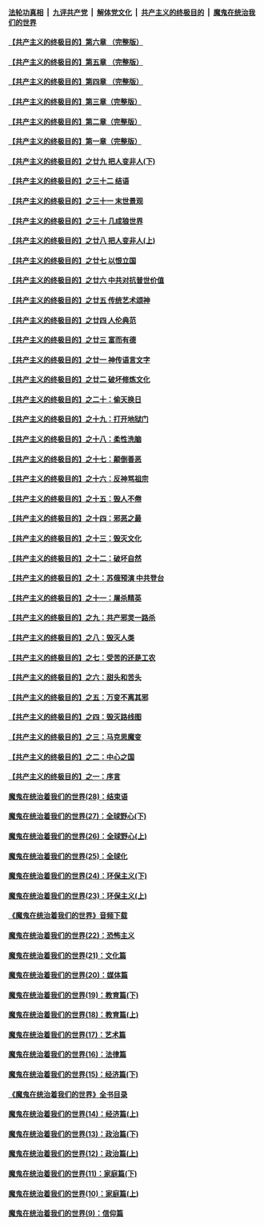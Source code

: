 ####  [法轮功真相](../../../../basic/blob/master/README.md?t=02290539) &nbsp;|&nbsp; [九评共产党](../../../../9ping.md/blob/master/README.md?t=02290539) &nbsp;|&nbsp; [解体党文化](../../../../jtdwh.md/blob/master/README.md?t=02290539)  &nbsp;|&nbsp; [共产主义的终极目的](../../../../gczydzjmd.md/blob/master/README.md?t=02290539) &nbsp;|&nbsp; [魔鬼在统治我们的世界](../../../../mgztzwmdsj.md/blob/master/README.md?t=02290539) 

#### [【共产主义的终极目的】第六章 （完整版）](../pages/nsc422/n11428913.md?t=02290539) 

#### [【共产主义的终极目的】第五章 （完整版）](../pages/nsc422/n11428912.md?t=02290539) 

#### [【共产主义的终极目的】第四章 （完整版）](../pages/nsc422/n11428907.md?t=02290539) 

#### [【共产主义的终极目的】第三章（完整版）](../pages/nsc422/n11428848.md?t=02290539) 

#### [【共产主义的终极目的】第二章（完整版）](../pages/nsc422/n11428831.md?t=02290539) 

#### [【共产主义的终极目的】第一章（完整版）](../pages/nsc422/n11417651.md?t=02290539) 

#### [【共产主义的终极目的】之廿九 把人变非人(下)](../pages/nsc422/n11344140.md?t=02290539) 

#### [【共产主义的终极目的】之三十二 结语](../pages/nsc422/n11360535.md?t=02290539) 

#### [【共产主义的终极目的】之三十一 末世景观](../pages/nsc422/n11351129.md?t=02290539) 

#### [【共产主义的终极目的】之三十 几成狼世界](../pages/nsc422/n11348280.md?t=02290539) 

#### [【共产主义的终极目的】之廿八 把人变非人(上)](../pages/nsc422/n11340492.md?t=02290539) 

#### [【共产主义的终极目的】之廿七 以恨立国](../pages/nsc422/n11336944.md?t=02290539) 

#### [【共产主义的终极目的】之廿六 中共对抗普世价值](../pages/nsc422/n11324785.md?t=02290539) 

#### [【共产主义的终极目的】之廿五 传统艺术颂神](../pages/nsc422/n11296396.md?t=02290539) 

#### [【共产主义的终极目的】之廿四 人伦典范](../pages/nsc422/n11296397.md?t=02290539) 

#### [【共产主义的终极目的】之廿三 富而有德](../pages/nsc422/n11283598.md?t=02290539) 

#### [【共产主义的终极目的】之廿一 神传语言文字](../pages/nsc422/n11263265.md?t=02290539) 

#### [【共产主义的终极目的】之廿二 破坏修炼文化](../pages/nsc422/n11245728.md?t=02290539) 

#### [【共产主义的终极目的】之二十：偷天换日](../pages/nsc422/n11238846.md?t=02290539) 

#### [【共产主义的终极目的】之十九：打开地狱门](../pages/nsc422/n11206376.md?t=02290539) 

#### [【共产主义的终极目的】之十八：柔性洗脑](../pages/nsc422/n11199994.md?t=02290539) 

#### [【共产主义的终极目的】之十七：颠倒善恶](../pages/nsc422/n11179782.md?t=02290539) 

#### [【共产主义的终极目的】之十六：反神骂祖宗](../pages/nsc422/n11166798.md?t=02290539) 

#### [【共产主义的终极目的】之十五：毁人不倦](../pages/nsc422/n11166792.md?t=02290539) 

#### [【共产主义的终极目的】之十四：邪恶之最](../pages/nsc422/n11150249.md?t=02290539) 

#### [【共产主义的终极目的】之十三：毁灭文化](../pages/nsc422/n11135227.md?t=02290539) 

#### [【共产主义的终极目的】之十二：破坏自然](../pages/nsc422/n11135214.md?t=02290539) 

#### [【共产主义的终极目的】之十：苏俄预演 中共登台](../pages/nsc422/n11118424.md?t=02290539) 

#### [【共产主义的终极目的】之十一：屠杀精英](../pages/nsc422/n11118442.md?t=02290539) 

#### [【共产主义的终极目的】之九：共产邪灵一路杀](../pages/nsc422/n11114139.md?t=02290539) 

#### [【共产主义的终极目的】之八：毁灭人类](../pages/nsc422/n11108503.md?t=02290539) 

#### [【共产主义的终极目的】之七：受苦的还是工农](../pages/nsc422/n11101809.md?t=02290539) 

#### [【共产主义的终极目的】之六：甜头和苦头](../pages/nsc422/n11096971.md?t=02290539) 

#### [【共产主义的终极目的】之五：万变不离其邪](../pages/nsc422/n11091285.md?t=02290539) 

#### [【共产主义的终极目的】之四：毁灭路线图](../pages/nsc422/n11086284.md?t=02290539) 

#### [【共产主义的终极目的】之三：马克思魔变](../pages/nsc422/n11061941.md?t=02290539) 

#### [【共产主义的终极目的】之二：中心之国](../pages/nsc422/n11047728.md?t=02290539) 

#### [【共产主义的终极目的】之一：序言](../pages/nsc422/n11086077.md?t=02290539) 

#### [魔鬼在统治着我们的世界(28)：结束语](../pages/nsc422/n10936246.md?t=02290539) 

#### [魔鬼在统治着我们的世界(27)：全球野心(下)](../pages/nsc422/n10928319.md?t=02290539) 

#### [魔鬼在统治着我们的世界(26)：全球野心(上)](../pages/nsc422/n10900318.md?t=02290539) 

#### [魔鬼在统治着我们的世界(25)：全球化](../pages/nsc422/n10788205.md?t=02290539) 

#### [魔鬼在统治着我们的世界(24)：环保主义(下)](../pages/nsc422/n10695307.md?t=02290539) 

#### [魔鬼在统治着我们的世界(23)：环保主义(上)](../pages/nsc422/n10688613.md?t=02290539) 

#### [《魔鬼在统治着我们的世界》音频下载](../pages/nsc422/n10635553.md?t=02290539) 

#### [魔鬼在统治着我们的世界(22)：恐怖主义](../pages/nsc422/n10614727.md?t=02290539) 

#### [魔鬼在统治着我们的世界(21)：文化篇](../pages/nsc422/n10597706.md?t=02290539) 

#### [魔鬼在统治着我们的世界(20)：媒体篇](../pages/nsc422/n10586579.md?t=02290539) 

#### [魔鬼在统治着我们的世界(19)：教育篇(下)](../pages/nsc422/n10564808.md?t=02290539) 

#### [魔鬼在统治着我们的世界(18)：教育篇(上)](../pages/nsc422/n10526970.md?t=02290539) 

#### [魔鬼在统治着我们的世界(17)：艺术篇](../pages/nsc422/n10499093.md?t=02290539) 

#### [魔鬼在统治着我们的世界(16)：法律篇](../pages/nsc422/n10485969.md?t=02290539) 

#### [魔鬼在统治着我们的世界(15)：经济篇(下)](../pages/nsc422/n10469975.md?t=02290539) 

#### [《魔鬼在统治着我们的世界》全书目录](../pages/nsc422/n10464261.md?t=02290539) 

#### [魔鬼在统治着我们的世界(14)：经济篇(上)](../pages/nsc422/n10457370.md?t=02290539) 

#### [魔鬼在统治着我们的世界(13)：政治篇(下)](../pages/nsc422/n10448270.md?t=02290539) 

#### [魔鬼在统治着我们的世界(12)：政治篇(上)](../pages/nsc422/n10444576.md?t=02290539) 

#### [魔鬼在统治着我们的世界(11)：家庭篇(下)](../pages/nsc422/n10440961.md?t=02290539) 

#### [魔鬼在统治着我们的世界(10)：家庭篇(上)](../pages/nsc422/n10435448.md?t=02290539) 

#### [魔鬼在统治着我们的世界(9)：信仰篇](../pages/nsc422/n10432159.md?t=02290539) 

